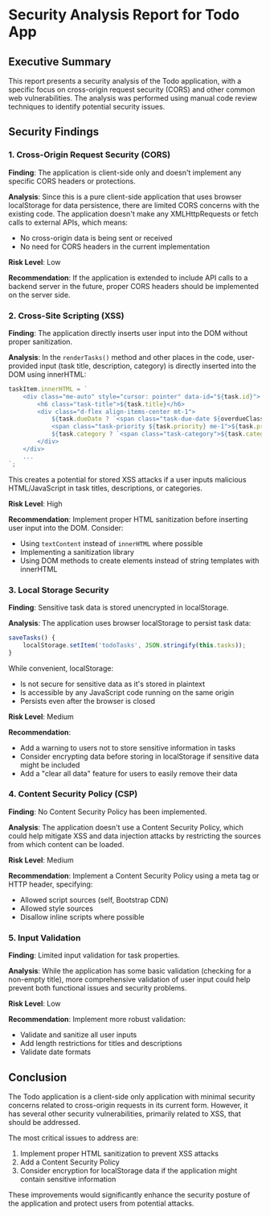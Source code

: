 # Security Analysis Report for Todo App

## Executive Summary

This report presents a security analysis of the Todo application, with a specific focus on cross-origin request security (CORS) and other common web vulnerabilities. The analysis was performed using manual code review techniques to identify potential security issues.

## Security Findings

### 1. Cross-Origin Request Security (CORS)

**Finding**: The application is client-side only and doesn't implement any specific CORS headers or protections.

**Analysis**: Since this is a pure client-side application that uses browser localStorage for data persistence, there are limited CORS concerns with the existing code. The application doesn't make any XMLHttpRequests or fetch calls to external APIs, which means:

- No cross-origin data is being sent or received
- No need for CORS headers in the current implementation

**Risk Level**: Low

**Recommendation**: If the application is extended to include API calls to a backend server in the future, proper CORS headers should be implemented on the server side.

### 2. Cross-Site Scripting (XSS)

**Finding**: The application directly inserts user input into the DOM without proper sanitization.

**Analysis**: In the `renderTasks()` method and other places in the code, user-provided input (task title, description, category) is directly inserted into the DOM using innerHTML:

```javascript
taskItem.innerHTML = `
    <div class="me-auto" style="cursor: pointer" data-id="${task.id}">
        <h6 class="task-title">${task.title}</h6>
        <div class="d-flex align-items-center mt-1">
            ${task.dueDate ? `<span class="task-due-date ${overdueClass} me-2">${dueText}</span>` : ''}
            <span class="task-priority ${task.priority} me-1">${task.priority}</span>
            ${task.category ? `<span class="task-category">${task.category}</span>` : ''}
        </div>
    </div>
    ...
`;
```

This creates a potential for stored XSS attacks if a user inputs malicious HTML/JavaScript in task titles, descriptions, or categories.

**Risk Level**: High

**Recommendation**: Implement proper HTML sanitization before inserting user input into the DOM. Consider:
- Using `textContent` instead of `innerHTML` where possible
- Implementing a sanitization library
- Using DOM methods to create elements instead of string templates with innerHTML

### 3. Local Storage Security

**Finding**: Sensitive task data is stored unencrypted in localStorage.

**Analysis**: The application uses browser localStorage to persist task data:

```javascript
saveTasks() {
    localStorage.setItem('todoTasks', JSON.stringify(this.tasks));
}
```

While convenient, localStorage:
- Is not secure for sensitive data as it's stored in plaintext
- Is accessible by any JavaScript code running on the same origin
- Persists even after the browser is closed

**Risk Level**: Medium

**Recommendation**: 
- Add a warning to users not to store sensitive information in tasks
- Consider encrypting data before storing in localStorage if sensitive data might be included
- Add a "clear all data" feature for users to easily remove their data

### 4. Content Security Policy (CSP)

**Finding**: No Content Security Policy has been implemented.

**Analysis**: The application doesn't use a Content Security Policy, which could help mitigate XSS and data injection attacks by restricting the sources from which content can be loaded.

**Risk Level**: Medium

**Recommendation**: Implement a Content Security Policy using a meta tag or HTTP header, specifying:
- Allowed script sources (self, Bootstrap CDN)
- Allowed style sources
- Disallow inline scripts where possible

### 5. Input Validation

**Finding**: Limited input validation for task properties.

**Analysis**: While the application has some basic validation (checking for a non-empty title), more comprehensive validation of user input could help prevent both functional issues and security problems.

**Risk Level**: Low

**Recommendation**: Implement more robust validation:
- Validate and sanitize all user inputs
- Add length restrictions for titles and descriptions
- Validate date formats

## Conclusion

The Todo application is a client-side only application with minimal security concerns related to cross-origin requests in its current form. However, it has several other security vulnerabilities, primarily related to XSS, that should be addressed.

The most critical issues to address are:
1. Implement proper HTML sanitization to prevent XSS attacks
2. Add a Content Security Policy
3. Consider encryption for localStorage data if the application might contain sensitive information

These improvements would significantly enhance the security posture of the application and protect users from potential attacks. 